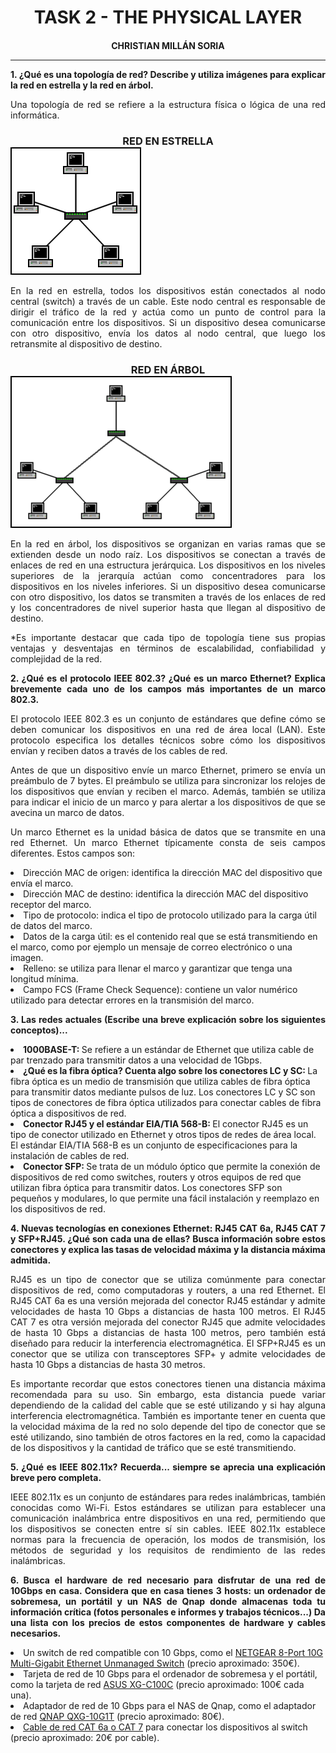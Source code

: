 <style>
  h1, h2, h3, h4, h5, h6{
    text-align: center;
    font-weight: bold;
    border: none;
    margin-bottom: 0px;
  }

  p{
    text-align: justify;
  }

  img{
    border: 2px solid black;
  }
</style>

<h1>TASK 2 - THE PHYSICAL LAYER</h1>

<h4>CHRISTIAN MILLÁN SORIA</h4>

<hr>

<p><b>1. ¿Qué es una topología de red? Describe y utiliza imágenes para explicar la red en estrella y la red en árbol.</b></p>

<p>Una topología de red se refiere a la estructura física o lógica de una red informática.</p>

<h3>RED EN ESTRELLA</h3>

<img src="img/1.png">

<p>En la red en estrella, todos los dispositivos están conectados al nodo central (switch) a través de un cable. Este nodo central es responsable de dirigir el tráfico de la red y actúa como un punto de control para la comunicación entre los dispositivos. Si un dispositivo desea comunicarse con otro dispositivo, envía los datos al nodo central, que luego los retransmite al dispositivo de destino.</p>

<h3>RED EN ÁRBOL</h3>

<img src="img/2.png">

<p>En la red en árbol, los dispositivos se organizan en varias ramas que se extienden desde un nodo raíz. Los dispositivos se conectan a través de enlaces de red en una estructura jerárquica. Los dispositivos en los niveles superiores de la jerarquía actúan como concentradores para los dispositivos en los niveles inferiores. Si un dispositivo desea comunicarse con otro dispositivo, los datos se transmiten a través de los enlaces de red y los concentradores de nivel superior hasta que llegan al dispositivo de destino.</p>

<p>*Es importante destacar que cada tipo de topología tiene sus propias ventajas y desventajas en términos de escalabilidad, confiabilidad y complejidad de la red.</p>

<p><b>2. ¿Qué es el protocolo IEEE 802.3? ¿Qué es un marco Ethernet? Explica brevemente cada uno de los campos más importantes de un marco 802.3.</b></p>

<p>El protocolo IEEE 802.3 es un conjunto de estándares que define cómo se deben comunicar los dispositivos en una red de área local (LAN). Este protocolo especifica los detalles técnicos sobre cómo los dispositivos envían y reciben datos a través de los cables de red.</p>

<p>Antes de que un dispositivo envíe un marco Ethernet, primero se envía un preámbulo de 7 bytes. El preámbulo se utiliza para sincronizar los relojes de los dispositivos que envían y reciben el marco. Además, también se utiliza para indicar el inicio de un marco y para alertar a los dispositivos de que se avecina un marco de datos.</p>

<p>Un marco Ethernet es la unidad básica de datos que se transmite en una red Ethernet. Un marco Ethernet típicamente consta de seis campos diferentes. Estos campos son:</p>

<li>Dirección MAC de origen: identifica la dirección MAC del dispositivo que envía el marco.</li>

<li>Dirección MAC de destino: identifica la dirección MAC del dispositivo receptor del marco.</li>

<li>Tipo de protocolo: indica el tipo de protocolo utilizado para la carga útil de datos del marco.</li>

<li>Datos de la carga útil: es el contenido real que se está transmitiendo en el marco, como por ejemplo un mensaje de correo electrónico o una imagen.</li>

<li>Relleno: se utiliza para llenar el marco y garantizar que tenga una longitud mínima.</li>

<li>Campo FCS (Frame Check Sequence): contiene un valor numérico utilizado para detectar errores en la transmisión del marco.</li>

<p><b>3. Las redes actuales (Escribe una breve explicación sobre los siguientes conceptos)...</b></p>

<li><b>1000BASE-T: </b>Se refiere a un estándar de Ethernet que utiliza cable de par trenzado para transmitir datos a una velocidad de 1Gbps.</li>

<li><b>¿Qué es la fibra óptica? Cuenta algo sobre los conectores LC y SC: </b>La fibra óptica es un medio de transmisión que utiliza cables de fibra óptica para transmitir datos mediante pulsos de luz. Los conectores LC y SC son tipos de conectores de fibra óptica utilizados para conectar cables de fibra óptica a dispositivos de red.</li>

<li><b>Conector RJ45 y el estándar EIA/TIA 568-B: </b>El conector RJ45 es un tipo de conector utilizado en Ethernet y otros tipos de redes de área local. El estándar EIA/TIA 568-B es un conjunto de especificaciones para la instalación de cables de red.</li>

<li><b>Conector SFP: </b>Se trata de un módulo óptico que permite la conexión de dispositivos de red como switches, routers y otros equipos de red que utilizan fibra óptica para transmitir datos. Los conectores SFP son pequeños y modulares, lo que permite una fácil instalación y reemplazo en los dispositivos de red.</li>

<p><b>4. Nuevas tecnologías en conexiones Ethernet: RJ45 CAT 6a, RJ45 CAT 7 y SFP+RJ45. ¿Qué son cada una de ellas? Busca información sobre estos conectores y explica las tasas de velocidad máxima y la distancia máxima admitida.</b></p>

<p>RJ45 es un tipo de conector que se utiliza comúnmente para conectar dispositivos de red, como computadoras y routers, a una red Ethernet. El RJ45 CAT 6a es una versión mejorada del conector RJ45 estándar y admite velocidades de hasta 10 Gbps a distancias de hasta 100 metros. El RJ45 CAT 7 es otra versión mejorada del conector RJ45 que admite velocidades de hasta 10 Gbps a distancias de hasta 100 metros, pero también está diseñado para reducir la interferencia electromagnética. El SFP+RJ45 es un conector que se utiliza con transceptores SFP+ y admite velocidades de hasta 10 Gbps a distancias de hasta 30 metros.</p>

<p>Es importante recordar que estos conectores tienen una distancia máxima recomendada para su uso. Sin embargo, esta distancia puede variar dependiendo de la calidad del cable que se esté utilizando y si hay alguna interferencia electromagnética. También es importante tener en cuenta que la velocidad máxima de la red no solo depende del tipo de conector que se esté utilizando, sino también de otros factores en la red, como la capacidad de los dispositivos y la cantidad de tráfico que se esté transmitiendo.</p>

<p><b>5. ¿Qué es IEEE 802.11x? Recuerda... siempre se aprecia una explicación breve pero completa.</b></p>

<p>IEEE 802.11x es un conjunto de estándares para redes inalámbricas, también conocidas como Wi-Fi. Estos estándares se utilizan para establecer una comunicación inalámbrica entre dispositivos en una red, permitiendo que los dispositivos se conecten entre sí sin cables. IEEE 802.11x establece normas para la frecuencia de operación, los modos de transmisión, los métodos de seguridad y los requisitos de rendimiento de las redes inalámbricas.</p>

<p><b>6. Busca el hardware de red necesario para disfrutar de una red de 10Gbps en casa. Considera que en casa tienes 3 hosts: un ordenador de sobremesa, un portátil y un NAS de Qnap donde almacenas toda tu información crítica (fotos personales e informes y trabajos técnicos...) Da una lista con los precios de estos componentes de hardware y cables necesarios.</b></p>

<li>Un switch de red compatible con 10 Gbps, como el <a href="https://www.amazon.es/Netgear-XS508M-100EUS-gestionable-10-Gigabit-Multi-Gigabit/dp/B07554MF44?th=1">NETGEAR 8-Port 10G Multi-Gigabit Ethernet Unmanaged Switch</a> (precio aproximado: 350€).</li>

<li>Tarjeta de red de 10 Gbps para el ordenador de sobremesa y el portátil, como la tarjeta de red <a href="https://www.asus.com/networking-iot-servers/wired-networking/all-series/xg-c100c/">ASUS XG-C100C</a> (precio aproximado: 100€ cada una).</li>

<li>Adaptador de red de 10 Gbps para el NAS de Qnap, como el adaptador de red <a href="https://www.qnap.com/en/product/qxg-10g1t">QNAP QXG-10G1T</a> (precio aproximado: 80€).</li>

<li><a href="https://www.amazon.es/SEBSON-Ethernet-apantallado-Conector-Ordenador/dp/B07N2XV5RD/ref=sr_1_8?keywords=cable%2Bcat%2B7%2B10gbps&qid=1681993533&sr=8-8&th=1">Cable de red CAT 6a o CAT 7</a> para conectar los dispositivos al switch (precio aproximado: 20€ por cable).</li>